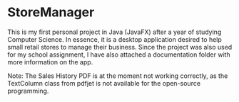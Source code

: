 # StoreManager
This is my first personal project in Java (JavaFX) after a year of studying Computer Science.
In essence, it is a desktop application desired to help small retail stores to manage their business.
Since the project was also used for my school assignment, I have also attached a documentation folder with more information on the app.

Note: The Sales History PDF is at the moment not working correctly, as the TextColumn class from pdfjet is not available for the open-source programming.
